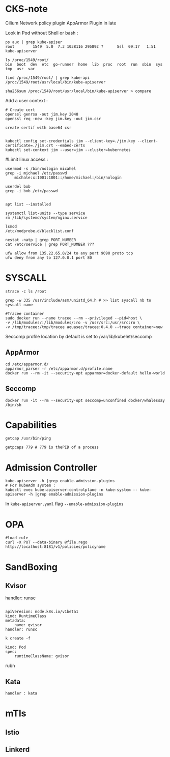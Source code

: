 # CKS-note

Cilium Network policy plugin
AppArmor Plugin in late

Look in Pod without Shell or bash :
```shell
ps aux | grep kube-apiser
root        1549  5.0  7.3 1038116 295892 ?      Ssl  09:17   1:51 kube-apiserver

ls /proc/1549/root/
bin  boot  dev  etc  go-runner  home  lib  proc  root  run  sbin  sys  tmp  usr  var

find /proc/1549/root/ | grep kube-api
/proc/1549/root/usr/local/bin/kube-apiserver

sha256sum /proc/1549/root/usr/local/bin/kube-apiserver > compare
```


Add a user context :
```shell
# Create cert
openssl genrsa -out jim.key 2048
openssl req -new -key jim.key -out jim.csr

create certif with base64 csr


kubectl config set-credentials jim --client-key=./jim.key --client-certificate=./jim.crt --embed-certs
kubectl set-context jim --user=jim --cluster=kubernetes
```


#Limit linux access :
```shell
usermod -s /bin/nologin micahel
grep -i michael /etc/passwd
    michale:x:1001:1001::/home/michael:/bin/nologin

userdel bob
grep -i bob /etc/passwd
    

apt list --installed

systemctl list-units --type service
rm /lib/systemd/system/nginx.service

lsmod
/etc/modprobe.d/blacklist.conf

nestat -natp | grep PORT_NUMBER
cat /etc/service | grep PORT_NUMBER ???

ufw allow from 135.22.65.0/24 to any port 9090 proto tcp
ufw deny from any to 127.0.0.1 port 80
```

# SYSCALL

```shell
strace -c ls /root

grep -w 335 /usr/include/asm/unistd_64.h # >> list syscall nb to syscall name

#Tracee container
sudo docker run --name tracee --rm --privileged --pid=host \
-v /lib/modules/:/lib/modules/:ro -v /usr/src:/usr/src:ro \
-v /tmp/tracee:/tmp/tracee aquasec/tracee:0.4.0 --trace container=new
```

Seccomp profile location by default is set to /var/lib/kubelet/seccomp

## AppArmor 
```shell
cd /etc/apparmor.d/
apparmor_parser -r /etc/apparmor.d/profile.name
docker run --rm -it --security-opt apparmor=docker-default hello-world
```

## Seccomp
```shell
docker run -it --rm --security-opt seccomp=unconfined docker/whalessay /bin/sh
```


# Capabilities

```shell
getcap /usr/bin/ping

getpcaps 779 # 779 is thePID of a process

```

# Admission Controller

```shell
kube-apiserver -h |grep enable-admission-plugins
# For kubeAdm system :
kubectl exec kube-apiserver-controlplane -n kube-system -- kube-apiserver -h |grep enable-admission-plugins
```

In `kube-apiserver.yaml` flag ``--enable-admission-plugins``

# OPA 

```shell
#load rule
curl -X PUT --data-binary @file.rego http://localhost:8181/v1/policies/policyname
```

# SandBoxing


## Kvisor

handler: runsc
```shell

apiVeresion: node.k8s.io/v1beta1
kind: RuntimeClass
metadata:
    name: gvisor
handler: runsc

k create -f 

kind: Pod
spec:
    runtimeClassName: gvisor
```
rubn


## Kata
    handler : kata

# mTls

## Istio
## Linkerd

